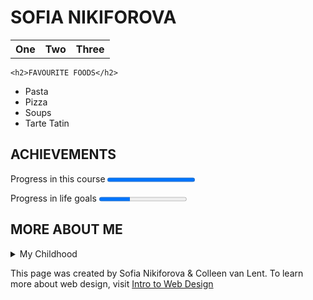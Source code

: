 
<html lang="ru">
  <head>
    <meta charset="utf-8">
    <title>SOFIA NIKIFOROVA</title>
  </head>
  <body>
    <h1>SOFIA NIKIFOROVA</h1>
   <p>
   <table>
    <tr>
     <th>One</th>
     <th>Two</th>
     <th>Three</th>
    </tr>
   </table>
   </p>
  
    <h2>FAVOURITE FOODS</h2>
  <ul>
    <li>Pasta</li>
    <li>Pizza</li>
    <li>Soups</li>
    <li>Tarte Tatin</li>
  </ul>
    <p>
    <h2>ACHIEVEMENTS</h2>
    <p>Progress in this course <progress max="100" value="100"></p>
    <p>Progress in life goals <progress max="100" value="35"></p>
    </p>
    <p>
    <h2>MORE ABOUT ME</h2>
    </p>
    <p>
    <details>
    <summary>My Childhood</summary>
      <p>I was born in Moscow in 1990. My childhood was happy. </p></details>
    <p>
    <footer>
      This page was created by Sofia Nikiforova & Colleen van Lent. To learn more about web design, visit <a href="https://intro-webdesign.com">Intro to Web Design</a>
      </p>
    </footer> 


